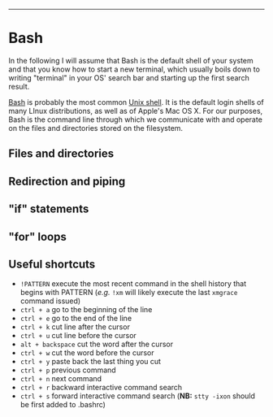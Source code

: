 ---

# Bash

In the following I will assume that Bash is the default shell of your system and that you know how to start a new terminal, which usually boils down to writing "terminal" in your OS' search bar and starting up the first search result.

[Bash](https://www.gnu.org/software/bash/) is probably the most common [Unix shell](https://en.wikipedia.org/wiki/Unix_shell). It is the default login shells of many LInux distributions, as well as of Apple's Mac OS X. For our purposes, Bash is the command line through which we communicate with and operate on the files and directories stored on the filesystem.

## Files and directories

## Redirection and piping

## "if" statements

## "for" loops

## Useful shortcuts

* `!PATTERN` execute the most recent command in the shell history that begins with PATTERN (*e.g.* `!xm` will likely execute the last `xmgrace` command issued)
* `ctrl + a` go to the beginning of the line
* `ctrl + e` go to the end of the line
* `ctrl + k` cut line after the cursor
* `ctrl + u` cut line before the cursor
* `alt + backspace` cut the word after the cursor
* `ctrl + w` cut the word before the cursor
* `ctrl + y` paste back the last thing you cut
* `ctrl + p` previous command
* `ctrl + n` next command
* `ctrl + r` backward interactive command search
* `ctrl + s` forward interactive command search (**NB:** `stty -ixon` should be first added to .bashrc)

